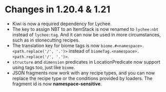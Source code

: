 # Changes in 1.20.4 & 1.21

- Kiwi is now a required dependency for Lychee.
- The key to assign NBT to an ItemStack is now renamed to `lychee:nbt` instead of `lychee:tag`. And it can now be used
  in more circumstances, such as in stonecutting recipes.
- The translation key for biome tags is now `biome.#<namespace>.<path.replace('/', '.')>` instead
  of `biomeTag.<namespace>.<path.replace('/', '.')>`.
- `structure` and `dimension` predicates in LocationPredicate now support using tags too, just like `biome`.
- JSON fragments now work with any recipe types, and you can now replace the recipe type or the conditions provided by
  loaders. The fragment id is now **namespace-sensitive**.
